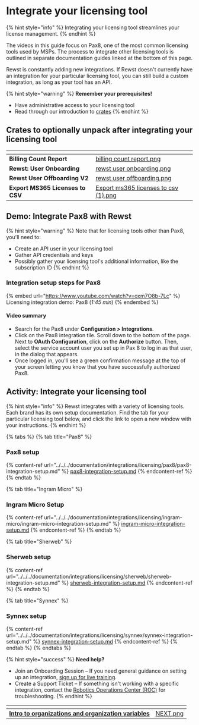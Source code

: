 # Integrate your licensing tool

{% hint style="info" %}
Integrating your licensing tool streamlines your license management.
{% endhint %}

The videos in this guide focus on Pax8, one of the most common licensing tools used by MSPs. The process to integrate other licensing tools is outlined in separate documentation guides linked at the bottom of this page.

Rewst is constantly adding new integrations. If Rewst doesn't currently have an integration for your particular licensing tool, you can still build a custom integration, as long as your tool has an API.

{% hint style="warning" %}
**Remember your prerequisites!**

* Have administrative access to your licensing tool
* Read through our introduction to [crates](../../../prebuilt-automations/crates/ "mention")
{% endhint %}

## Crates to optionally unpack after integrating your licensing tool <a href="#crates-to-optionally-unpack-after-integrating-your-licensing-tool" id="crates-to-optionally-unpack-after-integrating-your-licensing-tool"></a>

<table data-view="cards"><thead><tr><th></th><th data-hidden data-card-cover data-type="files"></th></tr></thead><tbody><tr><td><strong>Billing Count Report</strong></td><td><a href="../../../.gitbook/assets/billing count report.png">billing count report.png</a></td></tr><tr><td><strong>Rewst: User Onboarding</strong></td><td><a href="../../../.gitbook/assets/rewst user onboarding.png">rewst user onboarding.png</a></td></tr><tr><td><strong>Rewst User Offboarding V2</strong></td><td><a href="../../../.gitbook/assets/rewst user offboarding.png">rewst user offboarding.png</a></td></tr><tr><td><strong>Export MS365 Licenses to CSV</strong></td><td><a href="../../../.gitbook/assets/Export ms365 licenses to csv (1).png">Export ms365 licenses to csv (1).png</a></td></tr></tbody></table>

## **Demo: Integrate Pax8 with Rewst** <a href="#demo-integrating-pax8-with-rewst" id="demo-integrating-pax8-with-rewst"></a>

{% hint style="warning" %}
Note that for licensing tools other than Pax8, you'll need to:

* Create an API user in your licensing tool
* Gather API credentials and keys&#x20;
* Possibly gather your licensing tool's additional information, like the subscription ID
{% endhint %}

### Integration setup steps for Pax8 <a href="#integration-setup-steps-for-pax8-1-45-min" id="integration-setup-steps-for-pax8-1-45-min"></a>

{% embed url="https://www.youtube.com/watch?v=oxm7O8b-7Lc" %}
Licensing integration demo: Pax8 (_1:45 min_)
{% endembed %}

#### **Video summary**

* Search for the Pax8 under **Configuration&#x20;**_**>**_**&#x20;Integrations**.&#x20;
* Click on the Pax8 integration tile. Scroll down to the bottom of the page. Next to **OAuth Configuration**, click on the **Authorize** button. Then, select the service account user you set up in Pax 8 to log in as that user, in the dialog that appears.
* Once logged in, you'll see a green confirmation message at the top of your screen letting you know that you have successfully authorized Pax8.

## **Activity: Integrate your licensing tool** <a href="#activity-integrate-your-licensing-tool" id="activity-integrate-your-licensing-tool"></a>

{% hint style="info" %}
Rewst integrates with a variety of licensing tools. Each brand has its own setup documentation. Find the tab for your particular licensing tool below, and click the link to open a new window with your instructions.
{% endhint %}

{% tabs %}
{% tab title="Pax8" %}
### Pax8 setup

{% content-ref url="../../../documentation/integrations/licensing/pax8/pax8-integration-setup.md" %}
[pax8-integration-setup.md](../../../documentation/integrations/licensing/pax8/pax8-integration-setup.md)
{% endcontent-ref %}
{% endtab %}

{% tab title="Ingram Micro" %}
### Ingram Micro Setup

{% content-ref url="../../../documentation/integrations/licensing/ingram-micro/ingram-micro-integration-setup.md" %}
[ingram-micro-integration-setup.md](../../../documentation/integrations/licensing/ingram-micro/ingram-micro-integration-setup.md)
{% endcontent-ref %}
{% endtab %}

{% tab title="Sherweb" %}
### Sherweb setup

{% content-ref url="../../../documentation/integrations/licensing/sherweb/sherweb-integration-setup.md" %}
[sherweb-integration-setup.md](../../../documentation/integrations/licensing/sherweb/sherweb-integration-setup.md)
{% endcontent-ref %}
{% endtab %}

{% tab title="Synnex" %}
### Synnex setup

{% content-ref url="../../../documentation/integrations/licensing/synnex/synnex-integration-setup.md" %}
[synnex-integration-setup.md](../../../documentation/integrations/licensing/synnex/synnex-integration-setup.md)
{% endcontent-ref %}
{% endtab %}
{% endtabs %}

{% hint style="success" %}
**Need help?**

* Join an Onboarding Session – If you need general guidance on setting up an integration, [sign up for live training](https://outlook.office365.com/owa/calendar/RewstImplementation1@rewst.io/bookings/).
* Create a Support Ticket – If something isn't working with a specific integration, contact the [Robotics Operations Center (ROC)](mailto:roc@rewst.io) for troubleshooting.
{% endhint %}

<table data-view="cards"><thead><tr><th></th><th data-hidden data-card-cover data-type="files"></th></tr></thead><tbody><tr><td><a href="intro-to-organizations-and-organization-variables.md"><strong>Intro to organizations and organization variables</strong></a></td><td><a href="../../../.gitbook/assets/NEXT.png">NEXT.png</a></td></tr></tbody></table>

